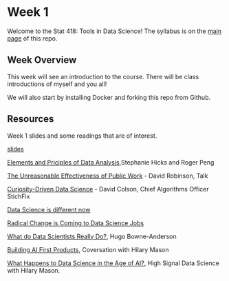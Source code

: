 # Week 1

Welcome to the Stat 418: Tools in Data Science! The syllabus is on the [main page](https://github.com/natelangholz/stat418-tools-in-datascience-2025) of this repo.

## Week Overview

This week will see an introduction to the course. There will be class introductions of myself and you all!

We will also start by installing Docker and forking this repo from Github.
  
## Resources

Week 1 slides and some readings that are of interest.

[slides]()
  
[Elements and Priciples of Data Analysis](https://arxiv.org/pdf/1903.07639v1.pdf),Stephanie Hicks and Roger Peng

[The Unreasonable Effectiveness of Public Work](https://resources.rstudio.com/rstudio-conf-2019/the-unreasonable-effectiveness-of-public-work) - David Robinson,  Talk

[Curiosity-Driven Data Science](https://hbr.org/2018/11/curiosity-driven-data-science) - David Colson, Chief Algorithms Officer StichFix

[Data Science is different now](http://veekaybee.github.io/2019/02/13/data-science-is-different/)

[Radical Change is Coming to Data Science Jobs](https://www.forbes.com/sites/forbestechcouncil/2019/03/01/radical-change-is-coming-to-data-science-jobs/#7648ce4adfcc)

[What do Data Scientists Really Do?](https://hbr.org/2018/08/what-data-scientists-really-do-according-to-35-data-scientists), Hugo Bowne-Anderson 

[Building AI First Products](https://bbgventures.medium.com/should-every-start-up-be-an-ai-start-up-859ba38f8f29), Coversation with Hilary Mason

[What Happens to Data Science in the Age of AI?](https://www.youtube.com/watch?v=Buinzayelcs), High Signal Data Science with Hilary Mason. 


